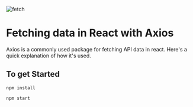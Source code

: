 ![fetch](https://user-images.githubusercontent.com/66869833/214651035-15385a91-ce2a-406a-8f37-43ded11e7ee3.jpg)

# Fetching data in React with Axios

Axios is a commonly used package for fetching API data in react. Here's a quick explanation of how it's used.

## To get Started

```
npm install

npm start
```

